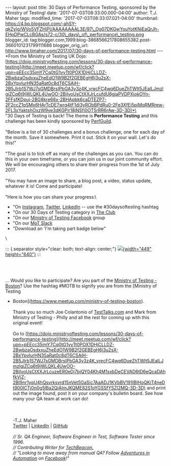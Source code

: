 \-\-- layout: post title: 30 Days of Performance Testing, sponsored by
the Ministry of Testing! date: \'2017-07-03T08:33:00.000-04:00\' author:
T.J. Maher tags: modified\_time: \'2017-07-03T08:33:07.021-04:00\'
thumbnail:
https://4.bp.blogspot.com/-ahSY-qkZylg/WVo5VFZHiPI/AAAAAAAAL3E/97\_Og07DKGwYouYotKNiEaQrJh-EHpDPwCLcBGAs/s72-c/30\_days\_of\_performance\_testing.png
blogger\_id:
tag:blogger.com,1999:blog-3868566217808655382.post-3660101231799111688
blogger\_orig\_url:
http://www.tjmaher.com/2017/07/30-days-of-performance-testing.html \-\--
*From the Ministry of Testing UK Dojo:
[https://dojo.ministryoftesting.com/lessons/30-days-of-performance-testing](http://meet.meetup.com/wf/click?upn=pEEcc35imY7Cq0tG1vyTt0POX1DHjCLLDZ-2BwbzaOsdxxuZheEdO1W9B2f2GEBEgH6j3u2sX-2BxYpvlurHN35aRat0c8dT6CSAiH-2B5JIrb1S7WJ7sGMDBrsIPbGA3y3z4K_yrecFC4wq6DueZhTWIt5JEalLJmzlgiZCq6t9jWLQKL4UwOO-2BiIvoUsCtXXJrLcufdU6gjaPVDPXjokOYn-2FFsfKDpuj-2BG8kre68x-2BHApbk6caDTEZP7-2F2ccZ1qSMx6HArTcDE7wrq4tF1di3yRObBPdRu0-2Fe3XfEi5piMqRMRrew-2FL3xYaktshOxzW9ve3dKGPir18jNSfi0OT5rRR6rAw-3D-3D)*\
\
\"30 Days of Testing is back! The theme is **Performance Testing** and
this challenge has been kindly sponsored by
[PerfGuild](http://meet.meetup.com/wf/click?upn=pEEcc35imY7Cq0tG1vyTt3YmaxQBGezbg2rBb-2FzMLWw-3D_yrecFC4wq6DueZhTWIt5JEalLJmzlgiZCq6t9jWLQKL4UwOO-2BiIvoUsCtXXJrLcubPTH23jNLMwmkXdIdbbxHa9Ins9Im0Ee-2FYjPCxOKgS4U0mWKejOXAVoCxJHy1BjPFh81p56Dle-2FyONHnnBgmN2Vy32FEVsrsmRV1hpgrrhO4h8NvTIO3DO5XDCVR0-2B-2FA5O3ltXugdw5w5vUCZQmiKg-3D-3D).\
\
\"Below is a list of 30 challenges and a bonus challenge, one for each
day of the month. Save it somewhere. Print it out. Stick it on your
wall. Let's do this!\"\
\
\"The goal is to tick off as many of the challenges as you can. You can
do this in your own timeframe, or you can join us in our joint community
effort. We will be encouraging others to share their progress from the
1st of July 2017.\
\
\"You may have an image to share, a blog post, a video, status update,
whatever it is! Come and participate!\
\
\"Here is how you can share your progress:\

-   \"On
    [Instagram](http://meet.meetup.com/wf/click?upn=pEEcc35imY7Cq0tG1vyTtx17FZ2kH22-2BJDyx2wopjhEkRJErtZVEAQcspYrQ1M9b8JH-2FhB3S7wEKHbrsJdkQiBPLx2L2JgzHvg-2Fxi8Y30vw-3D_yrecFC4wq6DueZhTWIt5JEalLJmzlgiZCq6t9jWLQKL4UwOO-2BiIvoUsCtXXJrLcuGqFl9jd8aIChvyxM9Npa0HzySEt6AfN8ONa12gPhwMcynPAEKDw0gmGm07yVLz9BmawFPmDcaTrSKmJKNHaNlqGpjwu8zge2n2c8faGEsNUYx-2BjTnibzaTuyElxKDF5P3k-2BI479J8rfNh50iyriuMg-3D-3D),
    [Twitter](http://meet.meetup.com/wf/click?upn=pEEcc35imY7Cq0tG1vyTtxSJanGWqxZ1BxT8YK1gYYlL1Se5Fv8Y-2FWDrqJFoROZwJIUO9ShC3uPOZ7u4Vj2mSw-3D-3D_yrecFC4wq6DueZhTWIt5JEalLJmzlgiZCq6t9jWLQKL4UwOO-2BiIvoUsCtXXJrLcuj7oUykwnajoSnppuGF6XfdDTeKg9GRkvayjs9T2IH63Jd04CDHUlsThfRqziMhQrLob4YR0WudlRcJG5P73uvaDNF2sVq9-2B0-2F-2FYvJUJGZL4T1wt5O-2FvY-2BPq0YaIHrkDMsdZIiZIZMUFLgC-2BSmmVCVg-3D-3D),
    [LinkedIn](http://meet.meetup.com/wf/click?upn=pEEcc35imY7Cq0tG1vyTt4SWsmvHGAlbKk19PsXMk-2FVyUVKgXbY9iTHRBBb9eEJXQmcQhJEG1aoA81Vq6ry3uhF-2BkxPLdi9zbmhMiO-2BXhuOP7-2FRAnFi-2F-2Fbkz16XeO72TQaAectTeIVigKFZjFnCQZg-3D-3D_yrecFC4wq6DueZhTWIt5JEalLJmzlgiZCq6t9jWLQKL4UwOO-2BiIvoUsCtXXJrLcuZq3Xas6-2B0C3ku5-2F3GCDpW8mTwgiLRv-2BIQA80T4sAl-2FSWAnZgS-2Fb3FdcwAMqmkWvjZyVxoa0k-2FTiSeX2MvUkJppChJm0-2FLFiSnSqOPD6UxjbPc3zZmIWdl1qSot9rYTMV2WD5FrOSXC7fgGQ68T2ucw-3D-3D)
    -- use the \#30daysoftesting hashtag
-   \"On our 30 Days of Testing category in [The
    Club](http://meet.meetup.com/wf/click?upn=pEEcc35imY7Cq0tG1vyTt4ix-2FvaT-2B-2Bx52coAaGl8wVRf0-2BuaK-2FFmy-2BifQiH-2FPGo3cQMLYR2hoU6veP4RwZ48pT77uJVNoqQ4sytxHDJnz75b7hOxCzPiOBPTN0W6Rj7g_yrecFC4wq6DueZhTWIt5JEalLJmzlgiZCq6t9jWLQKL4UwOO-2BiIvoUsCtXXJrLcuPAZnGGmx0neDSaeGr4HMjcy2k2OplXcRq5dLlVtKLkcKznOF3MGyIS-2BRbmiwwuow-2F6BEl-2FAVX6O0-2BrMCzEOUobWWf9d7bM6ub7Biez-2FML5-2FH63thg-2FWKJ6-2FUYGmkv4pXzblD3Af-2Fp91-2FSFu0O0iQFQ-3D-3D)
-   \"On our [Ministry of Testing
    Facebook](http://meet.meetup.com/wf/click?upn=pEEcc35imY7Cq0tG1vyTt4Qsz0OkZRmNmr-2BCWT5l72K0ajzan9u-2FlztM5oVTL-2BqGNiiDKIrcMgHguwqMFTW3wQ-3D-3D_yrecFC4wq6DueZhTWIt5JEalLJmzlgiZCq6t9jWLQKL4UwOO-2BiIvoUsCtXXJrLcuGRPsEiaDTE52hSf7c3kSyLn6Wc-2F0jDoKd2o23grOLA8626F6w4gC2GjHH7DPduVjLRMqZ8KSzHN56fvQUYOzPgg2g26XE7Y16MU6IomCdeRiFxKubwlL9x5SZ7KpAhNCE-2FoiSZRtOwcvk-2BKpoPzbBg-3D-3D)
    group
-   \"On our [MoT
    Slack](http://meet.meetup.com/wf/click?upn=XTL-2BADyqX-2FD82kkVyMmL1bqZzmMjmE6elQJ1sROpRqJVFReULJor8OSi2v8gwgmE_yrecFC4wq6DueZhTWIt5JEalLJmzlgiZCq6t9jWLQKL4UwOO-2BiIvoUsCtXXJrLcuTNACI9R8Uo69Ff5Phw0X6SuKmNiRknNyxsowgQT5Rz6o7Bcm5-2F0YYVN31CYmJY8H-2FFnrn4wIFid4-2Fa1xvfzfp2dtN9Wm2WGHGiYJOcRjTe-2FBBZL02MlpF6qPcgODzP4MvNhtz9tr9FSxHovZ6ataZA-3D-3D)
-   \"Download an \'I\'m taking part badge below\"

\

::: {.separator style="clear: both; text-align: center;"}
[![](https://4.bp.blogspot.com/-ahSY-qkZylg/WVo5VFZHiPI/AAAAAAAAL3E/97_Og07DKGwYouYotKNiEaQrJh-EHpDPwCLcBGAs/s640/30_days_of_performance_testing.png){width="449"
height="640"}](https://4.bp.blogspot.com/-ahSY-qkZylg/WVo5VFZHiPI/AAAAAAAAL3E/97_Og07DKGwYouYotKNiEaQrJh-EHpDPwCLcBGAs/s1600/30_days_of_performance_testing.png)
:::

\
\
\
\... Would you like to participate? Are you part of the [Ministry of
Testing - Boston](https://www.meetup.com/ministry-of-testing-boston)?
Use the hashtag \#MOTB to signify you are from the [Ministry of Testing
- Boston](https://www.meetup.com/ministry-of-testing-boston).\
\
Thank you so much Joe Colantonio of
[TestTalks.com](http://meet.meetup.com/wf/click?upn=5-2FpdJd8s3YujW9Yv3EI8DuyXzWSA113tfc2rgfHTbfY-3D_yrecFC4wq6DueZhTWIt5JEalLJmzlgiZCq6t9jWLQKL4UwOO-2BiIvoUsCtXXJrLcubR08PmqqcKDqPJxlXP3Noc-2BQIPbeFEkQd4-2BrMGR7kIPtxbmISzCTKHmRywUstlQoT3OWgedZ-2Bnx5wjieNvqXnRcll2auJ7wRQVNgob8Iuxc1FXLhckFKjJQYJ724PKAg90FAe9f5keep7PI79BrGCg-3D-3D)
and Mark from Ministry of Testing - Philly and all the rest for coming
up with this original event!\
\
Go to
[https://dojo.ministryoftesting.com/lessons/30-days-of-performance-testing](http://meet.meetup.com/wf/click?upn=pEEcc35imY7Cq0tG1vyTt0POX1DHjCLLDZ-2BwbzaOsdxxuZheEdO1W9B2f2GEBEgH6j3u2sX-2BxYpvlurHN35aRat0c8dT6CSAiH-2B5JIrb1S7WJ7sGMDBrsIPbGA3y3z4K_yrecFC4wq6DueZhTWIt5JEalLJmzlgiZCq6t9jWLQKL4UwOO-2BiIvoUsCtXXJrLcuzeER0eDj7bjQY04Kh4M1sxbDeCEVAD6tD6eQcaDAhfkVjZ-2BI9nr1yqU4hQsvrksvrd15nVet5GaSic7AaADJ1KVbBV191IBIHoQKiT4neDt900ICTj0n0g5lBa2QjAImJKQME82S1oYGSSfYSZl2MQ-3D-3D)
and print out the image found, post it on your company\'s bulletin
board. See how many your QA team at work can do!\
\
\
\
-T.J. Maher\
[Twitter](https://twitter.com/tjmaher1) \| [LinkedIn](https://www.linkedin.com/in/tjmaher1) \| [GitHub](https://github.com/tjmaher)\
\
*// Sr. QA Engineer, Software Engineer in Test, Software Tester since
1996.\
// Contributing Writer
for [TechBeacon.](http://techbeacon.com/contributors/thomas-maher)\
// \"Looking to move away from manual QA? Follow [Adventures in
Automation](http://www.tjmaher.com/) on
[Facebook](https://www.facebook.com/AdventuresInAutomation/)!\"*

